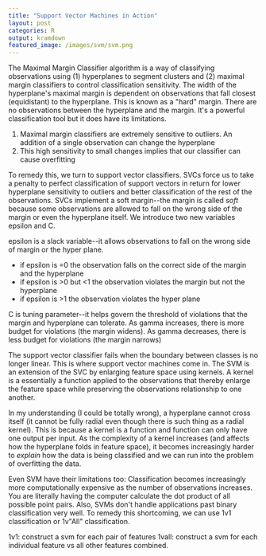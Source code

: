 ```yaml
---
title: "Support Vector Machines in Action"
layout: post
categories: R
output: kramdown
featured_image: /images/svm/svm.png
---
```


The Maximal Margin Classifier algorithm is a way of classifying observations using (1) hyperplanes to segment clusters and (2) maximal margin classifiers to control classification sensitivity.  The width of the hyperplane's maximal margin is dependent on observations that fall closest (equidistant) to the hyperplane.  This is known as a "hard" margin.  There are no observations between the hyperplane and the margin. It's a powerful classification tool but it does have its limitations.

1.  Maximal margin classifiers are extremely sensitive to outliers.  An addition of a single observation can change the hyperplane
2.  This high sensitivity to small changes implies that our classifier can cause overfitting

To remedy this, we turn to support vector classifiers.  SVCs force us to take a penalty to perfect classification of support vectors in return for lower hyperplane sensitivity to outliers and better classification of the rest of the observations.  SVCs implement a soft margin--the margin is called *soft* because some observations are allowed to fall on the wrong side of the margin or even the hyperplane itself.  We introduce two new variables epsilon and C.

epsilon is a slack variable--it allows observations to fall on the wrong side of margin or the hyper plane.

* if epsilon is =0 the observation falls on the correct side of the margin and the hyperplane
* if epsilon is >0 but <1 the observation violates the margin but not the hyperplane
* if epsilon is >1 the observation violates the hyper plane

C is tuning parameter--it helps govern the threshold of violations that the margin and hyperplane can tolerate.  As gamma increases, there is more budget for violations (the margin widens).  As gamma decreases, there is less budget for violations (the margin narrows)

The support vector classifier fails when the boundary between classes is no longer linear.  This is where support vector machines come in.  The SVM is an extension of the SVC by enlarging feature space using kernels.  A kernel is a essentially a function applied to the observations that thereby enlarge the feature space while preserving the observations relationship to one another.

In my understanding (I could be totally wrong), a hyperplane cannot cross itself (it cannot be fully radial even though there is such thing as a radial kernel).  This is because a kernel is a function and function can only have one output per input.  As the complexity of a kernel increases (and affects how the hyperplane folds in feature space), it becomes increasingly harder to *explain* how the data is being classified and we can run into the problem of overfitting the data.

Even SVM have their limitations too: Classification becomes increasingly more computationally expensive as the number of observations increases.  You are literally having the computer calculate the dot product of all possible point pairs. Also, SVMs don't handle applications past binary classification very well.  To remedy this shortcoming, we can use 1v1 classification or 1v"All" classification.

1v1:  construct a svm for each pair of features
1vall: construct a svm for each individual feature vs all other features combined.



